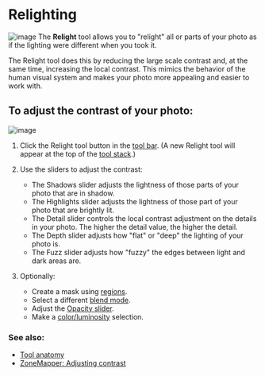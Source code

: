 Relighting
==========

![image](images/Tool-Relight-en.png) The **Relight** tool allows you to
"relight" all or parts of your photo as if the lighting were different
when you took it.

The Relight tool does this by reducing the large scale contrast and, at
the same time, increasing the local contrast. This mimics the behavior
of the human visual system and makes your photo more appealing and
easier to work with.

To adjust the contrast of your photo:
-------------------------------------

![image](images/Button-Relight.png)

1.  Click the Relight tool button in the [tool bar](Tools-Editing.html).
    (A new Relight tool will appear at the top of the [tool
    stack](Tool_Stack.html).)
2.  Use the sliders to adjust the contrast:
    -   The Shadows slider adjusts the lightness of those parts of your
        photo that are in shadow.
    -   The Highlights slider adjusts the lightness of those part of
        your photo that are brightly lit.
    -   The Detail slider controls the local contrast adjustment on the
        details in your photo. The higher the detail value, the higher
        the detail.
    -   The Depth slider adjusts how "flat" or "deep" the lighting of
        your photo is.
    -   The Fuzz slider adjusts how "fuzzy" the edges between light and
        dark areas are.

3.  Optionally:
    -   Create a mask using [regions](Regions.html).
    -   Select a different [blend mode](Blend_Modes.html).
    -   Adjust the [Opacity slider](Tool_Anatomy.html#Opacity).
    -   Make a [color/luminosity](Color_Luminosity_Selection.html)
        selection.

### See also:

-   [Tool anatomy](Tool_Anatomy.html)
-   [ZoneMapper: Adjusting contrast](Tool-ZoneMapper-Contrast.html)

